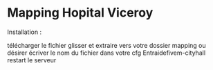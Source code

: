 # Mapping Hopital Viceroy
 
Installation :

télécharger le fichier
glisser et extraire vers votre dossier mapping ou désirer
écriver le nom du fichier dans votre cfg Entraidefivem-cityhall
restart le serveur
